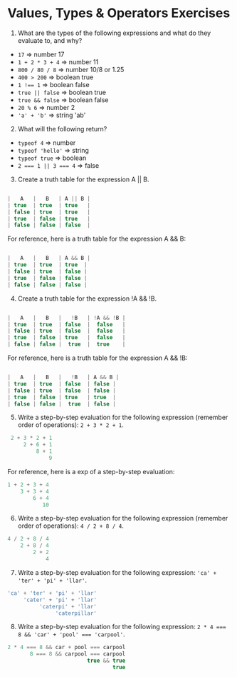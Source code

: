 # Values, Types & Operators Exercises

1. What are the types of the following expressions and what do they evaluate to, and why?
* `17` => number 17
* `1 + 2 * 3 + 4` => number 11
* `800 / 80 / 8` => number 10/8 or 1.25
* `400 > 200` => boolean true
* `1 !== 1` => boolean false
* `true || false` => boolean true
* `true && false` => boolean false
* `20 % 6` => number 2
* `'a' + 'b'` => string 'ab'

2. What will the following return?
* `typeof 4` => number
*  `typeof 'hello'` => string
*  `typeof true` => boolean
* `2 === 1 || 3 === 4` => false

3. Create a truth table for the expression A || B.

``` js

|   A   |   B   | A || B |
| true  | true  | true   |
| false | true  | true   |
| true  | false | true   |
| false | false | false  |

```
For reference, here is a truth table for the expression A && B:

``` js

|   A   |   B   | A && B |
| true  | true  | true  |
| false | true  | false |
| true  | false | false |
| false | false | false |

```
4. Create a truth table for the expression !A && !B.

``` js

|   A   |   B   |   !B   | !A && !B |
| true  | true  | false  |  false   |
| false | true  | false  |  false   |
| true  | false | true   |  false   |
| false | false |  true  |  true    |

```

For reference, here is a truth table for the expression A && !B:

``` js

|   A   |   B   |   !B   | A && B |
| true  | true  | false  | false |
| false | true  | false  | false |
| true  | false | true   | true  |
| false | false |  true  | false |

```
5. Write a step-by-step evaluation for the following expression (remember order of operations):
`2 + 3 * 2 + 1`.
``` js
 2 + 3 * 2 + 1
     2 + 6 + 1
         8 + 1
             9
```
  For reference, here is a exp of a step-by-step evaluation:
  ```js
  1 + 2 + 3 + 4
      3 + 3 + 4
          6 + 4
             10
  ```

 6. Write a step-by-step evaluation for the following expression (remember order of operations): `4 / 2 + 8 / 4`.
 ``` js
 4 / 2 + 8 / 4
     2 + 8 / 4
         2 + 2
             4
 ```

 7. Write a step-by-step evaluation for the following expression: `'ca' + 'ter' + 'pi' + 'llar'`.
 ``` js
 'ca' + 'ter' + 'pi' + 'llar'
      'cater' + 'pi' + 'llar'
           'caterpi' + 'llar'
                'caterpillar'
 ```
 8. Write a step-by-step evaluation for the following expression: `2 * 4 === 8 && 'car' + 'pool' === 'carpool'`.
 ``` js
 2 * 4 === 8 && car + pool === carpool
        8 === 8 && carpool === carpool
                          true && true
                                  true
 ```
